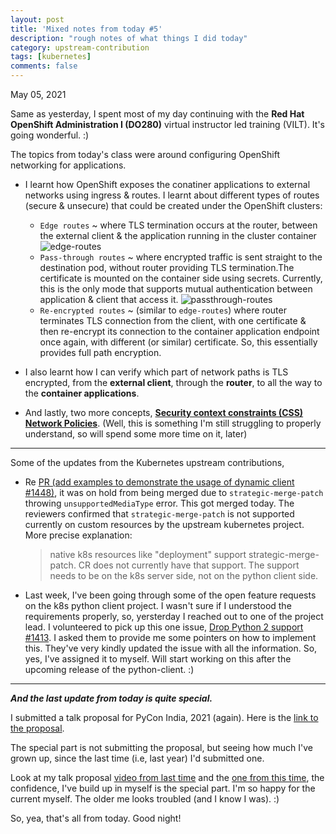 ```yaml
---
layout: post
title: 'Mixed notes from today #5'
description: "rough notes of what things I did today"
category: upstream-contribution
tags: [kubernetes]
comments: false
---
```


May 05, 2021

Same as yesterday, I spent most of my day continuing with the **Red Hat OpenShift Administration I (DO280)** virtual instructor led training (VILT). It's going wonderful. :)

The topics from today's class were around configuring OpenShift networking for applications. 
- I learnt how OpenShift exposes the conatiner applications to external networks using ingress & routes. I learnt about different types of routes (secure & unsecure) that could be created under the OpenShift clusters:
    - `Edge routes` ~ where TLS termination occurs at the router, between the external client & the application running in the cluster container
     ![edge-routes](https://user-images.githubusercontent.com/30499743/117184624-8af7fc80-adf6-11eb-9bc5-1487c24a4ca6.png) 
    - `Pass-through routes` ~ where encrypted traffic is sent straight to the destination pod, without router providing TLS termination.The certificate is mounted on the container side using secrets. Currently, this is the only mode that supports mutual authentication between application & client that access it.
     ![passthrough-routes](https://user-images.githubusercontent.com/30499743/117184744-b1b63300-adf6-11eb-9e22-8927bfdb1395.png)
    - `Re-encrypted routes` ~ (similar to `edge-routes`) where router terminates TLS connection from the client, with one certificate & then re-encrypt its connection to the container application endpoint once again, with different (or similar) certificate. So, this essentially provides full path encryption.

- I also learnt how I can verify which part of network paths is TLS encrypted, from the **external client**, through the **router**, to all the way to the **container applications**.

- And lastly, two more concepts, **[Security context constraints (CSS)](https://docs.openshift.com/container-platform/4.7/authentication/managing-security-context-constraints.html)** **[Network Policies](https://docs.openshift.com/container-platform/4.6/networking/network_policy/about-network-policy.html)**. (Well, this is something I'm still struggling to properly understand, so will spend some more time on it, later)

---

Some of the updates from the Kubernetes upstream contributions,

- Re [PR (add examples to demonstrate the usage of dynamic client #1448)](https://github.com/kubernetes-client/python/pull/1448), it was on hold from being merged due to `strategic-merge-patch` throwing `unsupportedMediaType` error. This got merged today. The reviewers confirmed that `strategic-merge-patch` is not supported currently on custom resources by the upstream kubernetes project. More precise explanation:
  
  > native k8s resources like "deployment" support strategic-merge-patch. CR does not currently have that support. The support needs to be on the k8s server side, not on the python client side.
 
- Last week, I've been going through some of the open feature requests on the k8s python client project. I wasn't sure if I understood the requirements properly, so, yersterday I reached out to one of the project lead. I volunteered to pick up this one issue, [Drop Python 2 support #1413](https://github.com/kubernetes-client/python/issues/1413). I asked them to provide me some pointers on how to implement this. They've very kindly updated the issue with all the information. So, yes, I've assigned it to myself. Will start working on this after the upcoming release of the python-client. :)

---

***And the last update from today is quite special.***

I submitted a talk proposal for PyCon India, 2021 (again). Here is the [link to the proposal](https://in.pycon.org/cfp/2021/proposals/getting-started-with-kubernetes-python-client~axknq/).

The special part is not submitting the proposal, but seeing how much I've grown up, since the last time (i.e, last year) I'd submitted one.

Look at my talk proposal [video from last time](https://www.youtube.com/watch?v=1FOecXfqFdk) and the [one from this time](https://www.youtube.com/watch?v=AphSNKf-GPs), the confidence, I've build up in myself is the special part. I'm so happy for the current myself. The older me looks troubled (and I know I was). :)


So, yea, that's all from today. Good night!




